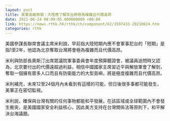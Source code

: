 ```yaml
---
layout: post
title: 美軍高級將領：大陸應了解攻台將極為複雜且代價高昂
date: 2021-06-24 08:09:05.000000000 +08:00
link: https://news.rthk.hk/rthk/ch/component/k2/1597433-20210624.htm
categories: rthk
---
```


美國參謀長聯席會議主席米利說，早前指大陸短期內應不會軍事犯台的「短期」是指1至2年，他認為北京奪取台灣將會極為複雜而且代價高昂。

米利與防部長奧斯汀出席眾議院軍事委員會年度預算聽證會，被議員追問時又認為，北京要付出的代價遠超過利益，相信中國國家主席習近平與解放軍會了解到，奪取一個擁有眾多人口而且有防衛能力的大型島嶼，將是極度複雜而且代價高昂。

米利補充，未來12至24個月內未看到有這樣的可能，但日後很多事都可能發生，美軍正在密切監視。

米利說，確保與台灣有關的任何事物都能和平發展，在該區域或全球範圍內不會發生衝突，是美國國家安全利益核心，因此美方支持在台灣關係法等原則下，和平解決台海議題。
